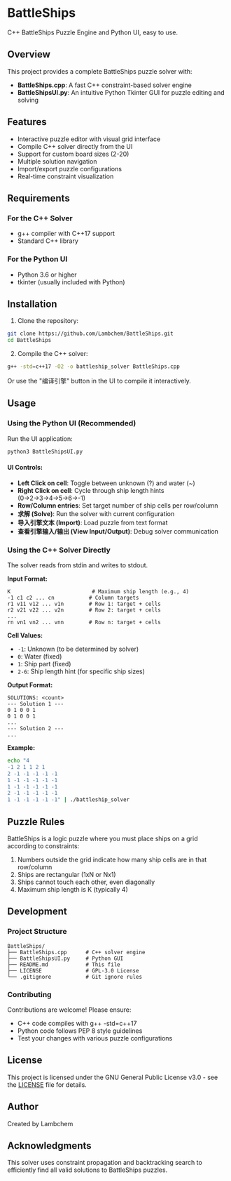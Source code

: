 # BattleShips
C++ BattleShips Puzzle Engine and Python UI, easy to use.

## Overview

This project provides a complete BattleShips puzzle solver with:
- **BattleShips.cpp**: A fast C++ constraint-based solver engine
- **BattleShipsUI.py**: An intuitive Python Tkinter GUI for puzzle editing and solving

## Features

- Interactive puzzle editor with visual grid interface
- Compile C++ solver directly from the UI
- Support for custom board sizes (2-20)
- Multiple solution navigation
- Import/export puzzle configurations
- Real-time constraint visualization

## Requirements

### For the C++ Solver
- g++ compiler with C++17 support
- Standard C++ library

### For the Python UI
- Python 3.6 or higher
- tkinter (usually included with Python)

## Installation

1. Clone the repository:
```bash
git clone https://github.com/Lambchem/BattleShips.git
cd BattleShips
```

2. Compile the C++ solver:
```bash
g++ -std=c++17 -O2 -o battleship_solver BattleShips.cpp
```

Or use the "编译引擎" button in the UI to compile it interactively.

## Usage

### Using the Python UI (Recommended)

Run the UI application:
```bash
python3 BattleShipsUI.py
```

#### UI Controls:
- **Left Click on cell**: Toggle between unknown (?) and water (~)
- **Right Click on cell**: Cycle through ship length hints (0→2→3→4→5→6→-1)
- **Row/Column entries**: Set target number of ship cells per row/column
- **求解 (Solve)**: Run the solver with current configuration
- **导入引擎文本 (Import)**: Load puzzle from text format
- **查看引擎输入/输出 (View Input/Output)**: Debug solver communication

### Using the C++ Solver Directly

The solver reads from stdin and writes to stdout.

**Input Format:**
```
K                          # Maximum ship length (e.g., 4)
-1 c1 c2 ... cn           # Column targets
r1 v11 v12 ... v1n        # Row 1: target + cells
r2 v21 v22 ... v2n        # Row 2: target + cells
...
rn vn1 vn2 ... vnn        # Row n: target + cells
```

**Cell Values:**
- `-1`: Unknown (to be determined by solver)
- `0`: Water (fixed)
- `1`: Ship part (fixed)
- `2-6`: Ship length hint (for specific ship sizes)

**Output Format:**
```
SOLUTIONS: <count>
--- Solution 1 ---
0 1 0 0 1
0 1 0 0 1
...
--- Solution 2 ---
...
```

**Example:**
```bash
echo "4
-1 2 1 1 2 1
2 -1 -1 -1 -1 -1
1 -1 -1 -1 -1 -1
1 -1 -1 -1 -1 -1
2 -1 -1 -1 -1 -1
1 -1 -1 -1 -1 -1" | ./battleship_solver
```

## Puzzle Rules

BattleShips is a logic puzzle where you must place ships on a grid according to constraints:

1. Numbers outside the grid indicate how many ship cells are in that row/column
2. Ships are rectangular (1xN or Nx1)
3. Ships cannot touch each other, even diagonally
4. Maximum ship length is K (typically 4)

## Development

### Project Structure
```
BattleShips/
├── BattleShips.cpp      # C++ solver engine
├── BattleShipsUI.py     # Python GUI
├── README.md            # This file
├── LICENSE              # GPL-3.0 License
└── .gitignore           # Git ignore rules
```

### Contributing

Contributions are welcome! Please ensure:
- C++ code compiles with g++ -std=c++17
- Python code follows PEP 8 style guidelines
- Test your changes with various puzzle configurations

## License

This project is licensed under the GNU General Public License v3.0 - see the [LICENSE](LICENSE) file for details.

## Author

Created by Lambchem

## Acknowledgments

This solver uses constraint propagation and backtracking search to efficiently find all valid solutions to BattleShips puzzles.
